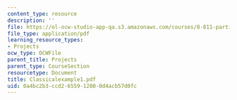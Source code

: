 ```yaml
---
content_type: resource
description: ''
file: https://ol-ocw-studio-app-qa.s3.amazonaws.com/courses/8-811-particle-physics-ii-fall-2005/0a4bc2b3ccd2655912800d4acb57d0fc_Classicalexample1.pdf
file_type: application/pdf
learning_resource_types:
- Projects
ocw_type: OCWFile
parent_title: Projects
parent_type: CourseSection
resourcetype: Document
title: Classicalexample1.pdf
uid: 0a4bc2b3-ccd2-6559-1280-0d4acb57d0fc
---
```

